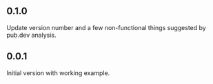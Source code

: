 ## 0.1.0

Update version number and a few non-functional things suggested by pub.dev analysis.

## 0.0.1

Initial version with working example.